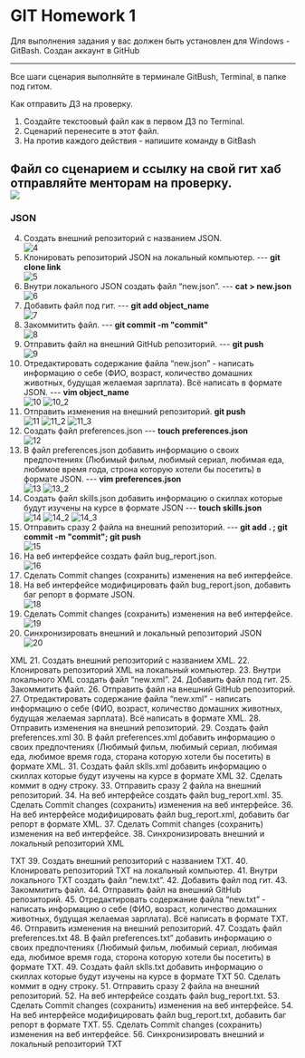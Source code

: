# GIT Homework 1

Для выполнения задания у вас должен быть установлен для Windows - GitBash.
Создан аккаунт в GitHub

---

Все шаги сценария выполняйте в терминале GitBush, Terminal, в папке под гитом.


Как отправить ДЗ на проверку.
 1. Создайте текстоовый файл как в первом ДЗ по Terminal.
 2. Сценарий перенесите в этот файл.
 3. На против каждого действия - напишите команду в GitBash

Файл со сценарием и ссылку на свой гит хаб отправляйте менторам на проверку.
<br> ![](/imgHW1github/.png)<br>
---

### JSON
 4. Создать внешний репозиторий c названием JSON. <br> ![4](/imgHW1github/4.png)<br>
 5. Клонировать репозиторий JSON на локальный компьютер. --- **git clone link** <br> ![5](/imgHW1github/5.png)<br>
 6. Внутри локального JSON создать файл “new.json”. --- **cat > new.json** <br> ![6](/imgHW1github/6.png)<br>
 7. Добавить файл под гит. --- **git add object_name** <br> ![7](/imgHW1github/7.png)<br>
 8. Закоммитить файл. --- **git commit -m "commit"** <br> ![8](/imgHW1github/8.png)<br>
 9. Отправить файл на внешний GitHub репозиторий. --- **git push** <br> ![9](/imgHW1github/9.png)<br>
 10. Отредактировать содержание файла “new.json” - написать информацию о себе (ФИО, возраст, количество домашних животных, будущая желаемая зарплата). Всё написать в формате JSON. --- **vim object_name** <br> ![10](/imgHW1github/10.png) ![10_2](/imgHW1github/10_2.png)<br>
 11. Отправить изменения на внешний репозиторий. **git push** <br> ![11](/imgHW1github/11.png) ![11_2](/imgHW1github/11_2.png) ![11_3](/imgHW1github/11_3.png)
 12. Создать файл preferences.json --- **touch preferences.json**<br> ![12](/imgHW1github/12.png)<br>
 13. В файл preferences.json добавить информацию о своих предпочтениях (Любимый фильм, любимый сериал, любимая еда, любимое время года, строна которую хотели бы посетить) в формате JSON. --- **vim preferences.json** <br> ![13](/imgHW1github/13.png) ![13_2](/imgHW1github/13_2.png)<br>
 14. Создать файл skills.json добавить информацию о скиллах которые будут изучены на курсе в формате JSON --- **touch skills.json** <br> ![14](/imgHW1github/14.png) ![14_2](/imgHW1github/14_2.png) ![14_3](/imgHW1github/14_3.png)<br>
 15. Отправить сразу 2 файла на внешний репозиторий. --- **git add . ; git commit -m "commit"; git push** <br> ![15](/imgHW1github/15.png)<br>
 16. На веб интерфейсе создать файл bug_report.json. <br> ![16](/imgHW1github/16.png)<br>
 17. Сделать Commit changes (сохранить) изменения на веб интерфейсе. <br> 
 18. На веб интерфейсе модифицировать файл bug_report.json, добавить баг репорт в формате JSON. <br> ![18](/imgHW1github/18.png)<br>
 19. Сделать Commit changes (сохранить) изменения на веб интерфейсе. <br>  ![19](/imgHW1github/19.png)<br>
 20. Синхронизировать внешний и локальный репозиторий JSON <br> ![20](/imgHW1github/20.png)<br>


XML
 21. Создать внешний репозиторий c названием XML.
 22. Клонировать репозиторий XML на локальный компьютер.
 23. Внутри локального XML создать файл “new.xml”.
 24. Добавить файл под гит.
 25. Закоммитить файл.
 26. Отправить файл на внешний GitHub репозиторий.
 27. Отредактировать содержание файла “new.xml” - написать информацию о себе (ФИО, возраст, количество домашних животных, будущая желаемая зарплата). Всё написать в формате XML.
 28. Отправить изменения на внешний репозиторий.
 29. Создать файл preferences.xml
 30. В файл preferences.xml добавить информацию о своих предпочтениях (Любимый фильм, любимый сериал, любимая еда, любимое время года, сторана которую хотели бы посетить) в формате XML.
 31. Создать файл sklls.xml добавить информацию о скиллах которые будут изучены на курсе в формате XML
 32. Сделать коммит в одну строку.
 33. Отправить сразу 2 файла на внешний репозиторий.
 34. На веб интерфейсе создать файл bug_report.xml.
 35. Сделать Commit changes (сохранить) изменения на веб интерфейсе.
 36. На веб интерфейсе модифицировать файл bug_report.xml, добавить баг репорт в формате XML.
 37. Сделать Commit changes (сохранить) изменения на веб интерфейсе.
 38. Синхронизировать внешний и локальный репозиторий XML
 
 TXT
 39. Создать внешний репозиторий c названием TXT.
 40. Клонировать репозиторий TXT на локальный компьютер.
 41. Внутри локального TXT создать файл “new.txt”.
 42. Добавить файл под гит.
 43. Закоммитить файл.
 44. Отправить файл на внешний GitHub репозиторий.
 45. Отредактировать содержание файла “new.txt” - написать информацию о себе (ФИО, возраст, количество домашних животных, будущая желаемая зарплата). Всё написать в формате TXT.
 46. Отправить изменения на внешний репозиторий.
 47. Создать файл preferences.txt
 48. В файл preferences.txt” добавить информацию о своих предпочтениях (Любимый фильм, любимый сериал, любимая еда, любимое время года, сторона которую хотели бы посетить) в формате TXT.
 49. Создать файл sklls.txt добавить информацию о скиллах которые будут изучены на курсе в формате TXT
 50. Сделать коммит в одну строку.
 51. Отправить сразу 2 файла на внешний репозиторий.
 52. На веб интерфейсе создать файл bug_report.txt.
 53. Сделать Commit changes (сохранить) изменения на веб интерфейсе.
 54. На веб интерфейсе модифицировать файл bug_report.txt, добавить баг репорт в формате TXT.
 55. Сделать Commit changes (сохранить) изменения на веб интерфейсе.
 56. Синхронизировать внешний и локальный репозиторий TXT
